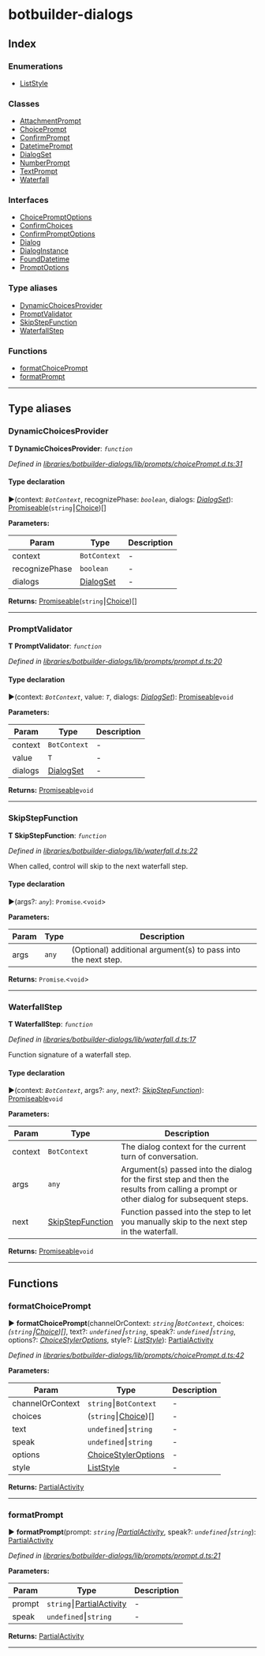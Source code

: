 


#  botbuilder-dialogs


## Index

### Enumerations

* [ListStyle](enums/botbuilder_dialogs.liststyle.md)


### Classes

* [AttachmentPrompt](classes/botbuilder_dialogs.attachmentprompt.md)
* [ChoicePrompt](classes/botbuilder_dialogs.choiceprompt.md)
* [ConfirmPrompt](classes/botbuilder_dialogs.confirmprompt.md)
* [DatetimePrompt](classes/botbuilder_dialogs.datetimeprompt.md)
* [DialogSet](classes/botbuilder_dialogs.dialogset.md)
* [NumberPrompt](classes/botbuilder_dialogs.numberprompt.md)
* [TextPrompt](classes/botbuilder_dialogs.textprompt.md)
* [Waterfall](classes/botbuilder_dialogs.waterfall.md)


### Interfaces

* [ChoicePromptOptions](interfaces/botbuilder_dialogs.choicepromptoptions.md)
* [ConfirmChoices](interfaces/botbuilder_dialogs.confirmchoices.md)
* [ConfirmPromptOptions](interfaces/botbuilder_dialogs.confirmpromptoptions.md)
* [Dialog](interfaces/botbuilder_dialogs.dialog.md)
* [DialogInstance](interfaces/botbuilder_dialogs.dialoginstance.md)
* [FoundDatetime](interfaces/botbuilder_dialogs.founddatetime.md)
* [PromptOptions](interfaces/botbuilder_dialogs.promptoptions.md)


### Type aliases

* [DynamicChoicesProvider](#dynamicchoicesprovider)
* [PromptValidator](#promptvalidator)
* [SkipStepFunction](#skipstepfunction)
* [WaterfallStep](#waterfallstep)


### Functions

* [formatChoicePrompt](#formatchoiceprompt)
* [formatPrompt](#formatprompt)



---
## Type aliases
<a id="dynamicchoicesprovider"></a>

###  DynamicChoicesProvider

**Τ DynamicChoicesProvider**:  *`function`* 

*Defined in [libraries/botbuilder-dialogs/lib/prompts/choicePrompt.d.ts:31](https://github.com/Microsoft/botbuilder-js/blob/59b50cb/libraries/botbuilder-dialogs/lib/prompts/choicePrompt.d.ts#L31)*


#### Type declaration
►(context: *`BotContext`*, recognizePhase: *`boolean`*, dialogs: *[DialogSet](classes/botbuilder_dialogs.dialogset.md)*): [Promiseable]()(`string`⎮[Choice]())[]



**Parameters:**

| Param | Type | Description |
| ------ | ------ | ------ |
| context | `BotContext`   |  - |
| recognizePhase | `boolean`   |  - |
| dialogs | [DialogSet](classes/botbuilder_dialogs.dialogset.md)   |  - |





**Returns:** [Promiseable]()(`string`⎮[Choice]())[]






___

<a id="promptvalidator"></a>

###  PromptValidator

**Τ PromptValidator**:  *`function`* 

*Defined in [libraries/botbuilder-dialogs/lib/prompts/prompt.d.ts:20](https://github.com/Microsoft/botbuilder-js/blob/59b50cb/libraries/botbuilder-dialogs/lib/prompts/prompt.d.ts#L20)*


#### Type declaration
►(context: *`BotContext`*, value: *`T`*, dialogs: *[DialogSet](classes/botbuilder_dialogs.dialogset.md)*): [Promiseable]()`void`



**Parameters:**

| Param | Type | Description |
| ------ | ------ | ------ |
| context | `BotContext`   |  - |
| value | `T`   |  - |
| dialogs | [DialogSet](classes/botbuilder_dialogs.dialogset.md)   |  - |





**Returns:** [Promiseable]()`void`






___

<a id="skipstepfunction"></a>

###  SkipStepFunction

**Τ SkipStepFunction**:  *`function`* 

*Defined in [libraries/botbuilder-dialogs/lib/waterfall.d.ts:22](https://github.com/Microsoft/botbuilder-js/blob/59b50cb/libraries/botbuilder-dialogs/lib/waterfall.d.ts#L22)*



When called, control will skip to the next waterfall step.

#### Type declaration
►(args?: *`any`*): `Promise`.<`void`>



**Parameters:**

| Param | Type | Description |
| ------ | ------ | ------ |
| args | `any`   |  (Optional) additional argument(s) to pass into the next step. |





**Returns:** `Promise`.<`void`>






___

<a id="waterfallstep"></a>

###  WaterfallStep

**Τ WaterfallStep**:  *`function`* 

*Defined in [libraries/botbuilder-dialogs/lib/waterfall.d.ts:17](https://github.com/Microsoft/botbuilder-js/blob/59b50cb/libraries/botbuilder-dialogs/lib/waterfall.d.ts#L17)*



Function signature of a waterfall step.

#### Type declaration
►(context: *`BotContext`*, args?: *`any`*, next?: *[SkipStepFunction](#skipstepfunction)*): [Promiseable]()`void`



**Parameters:**

| Param | Type | Description |
| ------ | ------ | ------ |
| context | `BotContext`   |  The dialog context for the current turn of conversation. |
| args | `any`   |  Argument(s) passed into the dialog for the first step and then the results from calling a prompt or other dialog for subsequent steps. |
| next | [SkipStepFunction](#skipstepfunction)   |  Function passed into the step to let you manually skip to the next step in the waterfall. |





**Returns:** [Promiseable]()`void`






___


## Functions
<a id="formatchoiceprompt"></a>

###  formatChoicePrompt

► **formatChoicePrompt**(channelOrContext: *`string`⎮`BotContext`*, choices: *(`string`⎮[Choice]())[]*, text?: *`undefined`⎮`string`*, speak?: *`undefined`⎮`string`*, options?: *[ChoiceStylerOptions]()*, style?: *[ListStyle](enums/botbuilder_dialogs.liststyle.md)*): [Partial]()[Activity]()



*Defined in [libraries/botbuilder-dialogs/lib/prompts/choicePrompt.d.ts:42](https://github.com/Microsoft/botbuilder-js/blob/59b50cb/libraries/botbuilder-dialogs/lib/prompts/choicePrompt.d.ts#L42)*



**Parameters:**

| Param | Type | Description |
| ------ | ------ | ------ |
| channelOrContext | `string`⎮`BotContext`   |  - |
| choices | (`string`⎮[Choice]())[]   |  - |
| text | `undefined`⎮`string`   |  - |
| speak | `undefined`⎮`string`   |  - |
| options | [ChoiceStylerOptions]()   |  - |
| style | [ListStyle](enums/botbuilder_dialogs.liststyle.md)   |  - |





**Returns:** [Partial]()[Activity]()





___

<a id="formatprompt"></a>

###  formatPrompt

► **formatPrompt**(prompt: *`string`⎮[Partial]()[Activity]()*, speak?: *`undefined`⎮`string`*): [Partial]()[Activity]()



*Defined in [libraries/botbuilder-dialogs/lib/prompts/prompt.d.ts:21](https://github.com/Microsoft/botbuilder-js/blob/59b50cb/libraries/botbuilder-dialogs/lib/prompts/prompt.d.ts#L21)*



**Parameters:**

| Param | Type | Description |
| ------ | ------ | ------ |
| prompt | `string`⎮[Partial]()[Activity]()   |  - |
| speak | `undefined`⎮`string`   |  - |





**Returns:** [Partial]()[Activity]()





___


